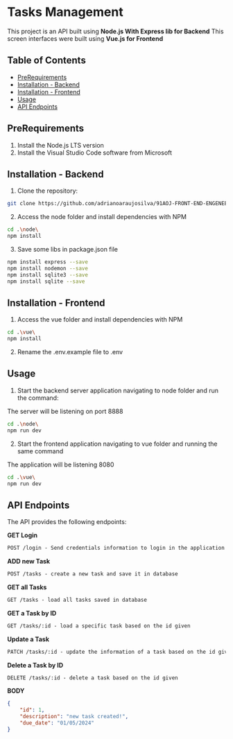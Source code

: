 # Tasks Management

This project is an API built using **Node.js With Express lib for Backend**
This screen interfaces were built using **Vue.js for Frontend**

## Table of Contents
- [PreRequirements](#prerequirements)
- [Installation - Backend](#installation-backend)
- [Installation - Frontend](#installation-frontend)
- [Usage](#usage)
- [API Endpoints](#api-endpoints)

## PreRequirements
1. Install the Node.js LTS version 
2. Install the Visual Studio Code software from Microsoft

## Installation - Backend

1. Clone the repository:

```bash
git clone https://github.com/adrianoaraujosilva/91AOJ-FRONT-END-ENGENEERING
```

2. Access the node folder and install dependencies with NPM

```bash
cd .\node\
npm install
```

3. Save some libs in package.json file

```bash
npm install express --save
npm install nodemon --save
npm install sqlite3 --save
npm install sqlite --save
```

## Installation - Frontend

1. Access the vue folder and install dependencies with NPM

```bash
cd .\vue\
npm install
```

2. Rename the .env.example file to .env

## Usage

1. Start the backend server application navigating to node folder and run the command:

The server will be listening on port 8888

```bash
cd .\node\
npm run dev
```

2. Start the frontend application navigating to vue folder and running the same command

The application will be listening 8080

```bash
cd .\vue\
npm run dev
```

## API Endpoints
The API provides the following endpoints:

**GET Login**
```markdown	
POST /login - Send credentials information to login in the application
```

**ADD new Task**
```markdown
POST /tasks - create a new task and save it in database
``` 

**GET all Tasks**
```markdown
GET /tasks - load all tasks saved in database
``` 

**GET a Task by ID**
```markdown
GET /tasks/:id - load a specific task based on the id given
```

**Update a Task**
```markdown
PATCH /tasks/:id - update the information of a task based on the id given
```

**Delete a Task by ID**
```markdown
DELETE /tasks/:id - delete a task based on the id given
```

**BODY**
```json
{
    "id": 1,
    "description": "new task created!",
    "due_date": "01/05/2024"
}
```

